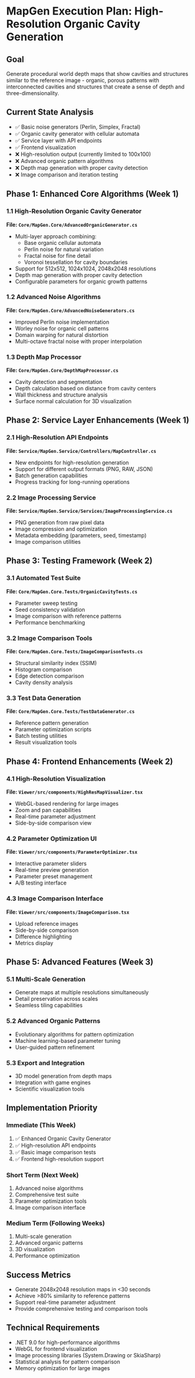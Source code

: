 # MapGen Execution Plan: High-Resolution Organic Cavity Generation

## Goal

Generate procedural world depth maps that show cavities and structures similar to the reference image - organic, porous patterns with interconnected cavities and structures that create a sense of depth and three-dimensionality.

## Current State Analysis

- ✅ Basic noise generators (Perlin, Simplex, Fractal)
- ✅ Organic cavity generator with cellular automata
- ✅ Service layer with API endpoints
- ✅ Frontend visualization
- ❌ High-resolution output (currently limited to 100x100)
- ❌ Advanced organic pattern algorithms
- ❌ Depth map generation with proper cavity detection
- ❌ Image comparison and iteration testing

## Phase 1: Enhanced Core Algorithms (Week 1)

### 1.1 High-Resolution Organic Cavity Generator

**File: `Core/MapGen.Core/AdvancedOrganicGenerator.cs`**

- Multi-layer approach combining:
  - Base organic cellular automata
  - Perlin noise for natural variation
  - Fractal noise for fine detail
  - Voronoi tessellation for cavity boundaries
- Support for 512x512, 1024x1024, 2048x2048 resolutions
- Depth map generation with proper cavity detection
- Configurable parameters for organic growth patterns

### 1.2 Advanced Noise Algorithms

**File: `Core/MapGen.Core/AdvancedNoiseGenerators.cs`**

- Improved Perlin noise implementation
- Worley noise for organic cell patterns
- Domain warping for natural distortion
- Multi-octave fractal noise with proper interpolation

### 1.3 Depth Map Processor

**File: `Core/MapGen.Core/DepthMapProcessor.cs`**

- Cavity detection and segmentation
- Depth calculation based on distance from cavity centers
- Wall thickness and structure analysis
- Surface normal calculation for 3D visualization

## Phase 2: Service Layer Enhancements (Week 1)

### 2.1 High-Resolution API Endpoints

**File: `Service/MapGen.Service/Controllers/MapController.cs`**

- New endpoints for high-resolution generation
- Support for different output formats (PNG, RAW, JSON)
- Batch generation capabilities
- Progress tracking for long-running operations

### 2.2 Image Processing Service

**File: `Service/MapGen.Service/Services/ImageProcessingService.cs`**

- PNG generation from raw pixel data
- Image compression and optimization
- Metadata embedding (parameters, seed, timestamp)
- Image comparison utilities

## Phase 3: Testing Framework (Week 2)

### 3.1 Automated Test Suite

**File: `Core/MapGen.Core.Tests/OrganicCavityTests.cs`**

- Parameter sweep testing
- Seed consistency validation
- Image comparison with reference patterns
- Performance benchmarking

### 3.2 Image Comparison Tools

**File: `Core/MapGen.Core.Tests/ImageComparisonTests.cs`**

- Structural similarity index (SSIM)
- Histogram comparison
- Edge detection comparison
- Cavity density analysis

### 3.3 Test Data Generation

**File: `Core/MapGen.Core.Tests/TestDataGenerator.cs`**

- Reference pattern generation
- Parameter optimization scripts
- Batch testing utilities
- Result visualization tools

## Phase 4: Frontend Enhancements (Week 2)

### 4.1 High-Resolution Visualization

**File: `Viewer/src/components/HighResMapVisualizer.tsx`**

- WebGL-based rendering for large images
- Zoom and pan capabilities
- Real-time parameter adjustment
- Side-by-side comparison view

### 4.2 Parameter Optimization UI

**File: `Viewer/src/components/ParameterOptimizer.tsx`**

- Interactive parameter sliders
- Real-time preview generation
- Parameter preset management
- A/B testing interface

### 4.3 Image Comparison Interface

**File: `Viewer/src/components/ImageComparison.tsx`**

- Upload reference images
- Side-by-side comparison
- Difference highlighting
- Metrics display

## Phase 5: Advanced Features (Week 3)

### 5.1 Multi-Scale Generation

- Generate maps at multiple resolutions simultaneously
- Detail preservation across scales
- Seamless tiling capabilities

### 5.2 Advanced Organic Patterns

- Evolutionary algorithms for pattern optimization
- Machine learning-based parameter tuning
- User-guided pattern refinement

### 5.3 Export and Integration

- 3D model generation from depth maps
- Integration with game engines
- Scientific visualization tools

## Implementation Priority

### Immediate (This Week)

1. ✅ Enhanced Organic Cavity Generator
2. ✅ High-resolution API endpoints
3. ✅ Basic image comparison tests
4. ✅ Frontend high-resolution support

### Short Term (Next Week)

1. Advanced noise algorithms
2. Comprehensive test suite
3. Parameter optimization tools
4. Image comparison interface

### Medium Term (Following Weeks)

1. Multi-scale generation
2. Advanced organic patterns
3. 3D visualization
4. Performance optimization

## Success Metrics

- Generate 2048x2048 resolution maps in <30 seconds
- Achieve >80% similarity to reference patterns
- Support real-time parameter adjustment
- Provide comprehensive testing and comparison tools

## Technical Requirements

- .NET 9.0 for high-performance algorithms
- WebGL for frontend visualization
- Image processing libraries (System.Drawing or SkiaSharp)
- Statistical analysis for pattern comparison
- Memory optimization for large images
